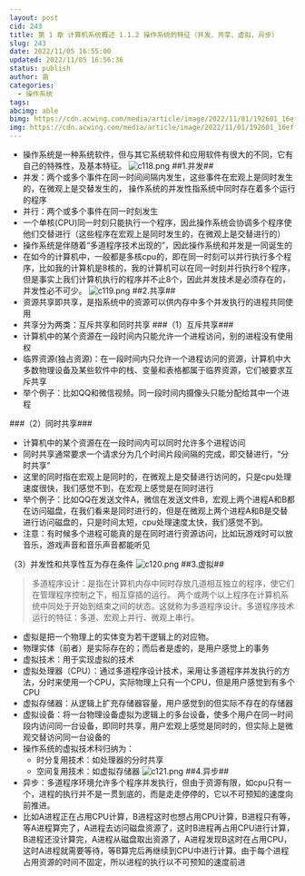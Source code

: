 ```yaml
---
layout: post
cid: 243
title: 第 1 章 计算机系统概述 1.1.2 操作系统的特征（并发、共享、虚拟、异步）
slug: 243
date: 2022/11/05 16:55:00
updated: 2022/11/05 16:56:36
status: publish
author: 翕
categories: 
  - 操作系统
tags: 
abcimg: able
bimg: https://cdn.acwing.com/media/article/image/2022/11/01/192601_16effb8559-ubantu.jpg
img: https://cdn.acwing.com/media/article/image/2022/11/01/192601_16effb8559-ubantu.jpg
---
```



 - 操作系统是一种系统软件，但与其它系统软件和应用软件有很大的不同，它有自己的特殊性，及基本特征。
![c118.png](https://cdn.acwing.com/media/article/image/2022/11/05/192601_cd0849dc5c-c118.png)
##1.并发##
 - 并发：两个或多个事件在同一时间间隔内发生，这些事件在宏观上是同时发生的，在微观上是交替发生的，
   操作系统的并发性指系统中同时存在着多个运行的程序
 - 并行：两个或多个事件在同一时刻发生
 - 一个单核(CPU)同一时刻只能执行一个程序，因此操作系统会协调多个程序使他们交替进行（这些程序在宏观上是同时发生的，在微观上是交替进行的）
 - 操作系统是伴随着“多道程序技术出现的”，因此操作系统和并发是一同诞生的
 - 在如今的计算机中，一般都是多核cpu的，即在同一时刻可以并行执行多个程序，比如我的计算机是8核的，我的计算机可以在同一时刻并行执行8个程序，但是事实上我们计算机执行的程序并不止8个，因此并发技术是必须存在的，并发性必不可少。
![c119.png](https://cdn.acwing.com/media/article/image/2022/11/05/192601_f5e6e5c15c-c119.png) 
##2.共享##
 - 资源共享即共享，是指系统中的资源可以供内存中多个并发执行的进程共同使用
 - 共享分为两类：互斥共享和同时共享
###（1）互斥共享###
 - 计算机中的某个资源在一段时间内只能允许一个进程访问，别的进程没有使用权
 - 临界资源(独占资源)：在一段时间内只允许一个进程访问的资源，计算机中大多数物理设备及某些软件中的栈、变量和表格都属于临界资源，它们被要求互斥共享
 - 举个例子：比如QQ和微信视频。同一段时间内摄像头只能分配给其中一个进程

###（2）同时共享###

 - 计算机中的某个资源在在一段时间内可以同时允许多个进程访问
 - 同时共享通常要求一个请求分为几个时间片段间隔的完成，即交替进行，“分时共享”
 - 这里的同时指在宏观上是同时的，在微观上是交替进行访问的，只是cpu处理速度很快，我们感觉不到，在宏观上感觉是在同时进行
 - 举个例子：比如QQ在发送文件A，微信在发送文件B，宏观上两个进程A和B都在访问磁盘，在我们看来是同时进行的，但是在微观上两个进程A和B是交替进行访问磁盘的，只是时间太短，cpu处理速度太快，我们感觉不到。
 - 注意：有时候多个进程可能真的是在同时进行资源访问，比如玩游戏时可以放音乐，游戏声音和音乐声音都能听见

（3）并发性和共享性互为存在条件
![c120.png](https://cdn.acwing.com/media/article/image/2022/11/05/192601_2c7399b65c-c120.png) 
##3.虚拟##
>多道程序设计：是指在计算机内存中同时存放几道相互独立的程序，使它们在管理程序控制之下，相互穿插的运行。 两个或两个以上程序在计算机系统中同处于开始到结束之间的状态。这就称为多道程序设计。多道程序技术运行的特征：多道、宏观上并行、微观上串行。

 - 虚拟是把一个物理上的实体变为若干逻辑上的对应物。
 - 物理实体（前者）是实际存在的；而后者是虚的，是用户感觉上的事务
 - 虚拟技术：用于实现虚拟的技术
 - 虚拟处理器（CPU）：通过多道程序设计技术，采用让多道程序并发执行的方法，分时来使用一个CPU，实际物理上只有一个CPU，但是用户感觉到有多个CPU
 - 虚拟存储器：从逻辑上扩充存储器容量，用户感觉到的但实际不存在的存储器
 - 虚拟设备：将一台物理设备虚拟为逻辑上的多台设备，使多个用户在同一时间段内访问同一台设备，即同时共享，用户宏观上感觉是同时的，但实际上是微观交替访问同一台设备的
 - 操作系统的虚拟技术科归纳为：
     - 时分复用技术：如处理器的分时共享
     - 空间复用技术：如虚拟存储器
![c121.png](https://cdn.acwing.com/media/article/image/2022/11/05/192601_650f39765c-c121.png)
##4.异步##
 - 异步：多道程序环境允许多个程序并发执行，但由于资源有限，如cpu只有一个，进程的执行并不是一贯到底的，而是走走停停的，它以不可预知的速度向前推进。
 - 比如A进程正在占用CPU计算，B进程这时也想占用CPU计算，B进程只有等，等A进程算完了，A进程去访问磁盘资源了，这时B进程再占用CPU进行计算，B进程还没计算完，A进程从磁盘取出资源了，A进程发现B这时在占用CPU，这时A进程就需要等待，等B算完后再继续到CPU中进行计算。由于每个进程占用资源的时间不固定，所以进程的执行以不可预知的速度前进